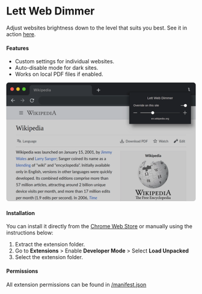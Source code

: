 # Lett Web Dimmer
Adjust websites brightness down to the level that suits you best. See it in action [here][demo].

#### Features
* Custom settings for individual websites.
* Auto-disable mode for dark sites.
* Works on local PDF files if enabled.

![Lett Web Dimmer Extension Screenshot][screenshot]

#### Installation
You can install it directly from the [Chrome Web Store][cws] or manually using the instructions below:
1. Extract the extension folder.
2. Go to **Extensions** > Enable **Developer Mode** > Select **Load Unpacked**
3. Select the extension folder.

#### Permissions
All extension permissions can be found in [/manifest.json][manifest]

[demo]: https://lett.app/web-dimmer "Lett Web Dimmer"
[cws]: https://chromewebstore.google.com/detail/lett-web-dimmer/bccgllhmbjhkaapbjfgbmeggjcpdhnbp "Lett Web Dimmer on Chrome Web Store"
[ews]: https://microsoftedge.microsoft.com/addons/detail/lett-web-dimmer/dcdphdpebnelinmaipkgcgfakeoinhfk "Lett Web Dimmer on Microsoft Edge Store"
[screenshot]: /assets/screenshot.webp "Lett Web Dimmer Screenshot"
[manifest]: /manifest.json